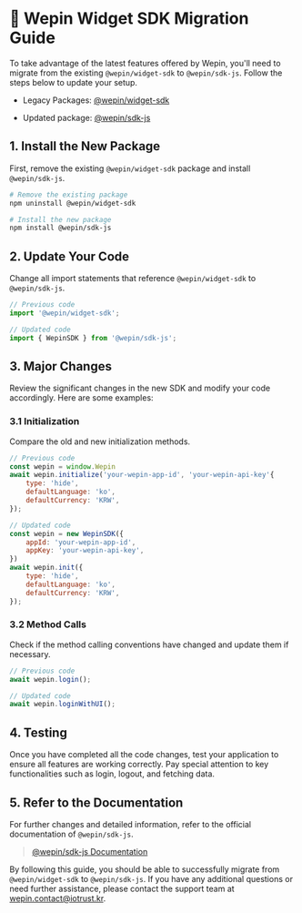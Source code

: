 # 🚀 Wepin Widget SDK Migration Guide
To take advantage of the latest features offered by Wepin, you'll need to migrate from the existing `@wepin/widget-sdk` to `@wepin/sdk-js`. Follow the steps below to update your setup.

 - Legacy Packages: [@wepin/widget-sdk](https://www.npmjs.org/package/@wepin/widget-sdk)
  
 - Updated package: [@wepin/sdk-js](https://www.npmjs.org/package/@wepin/sdk-js)


## 1. Install the New Package
First, remove the existing `@wepin/widget-sdk` package and install `@wepin/sdk-js`.

```bash
# Remove the existing package
npm uninstall @wepin/widget-sdk

# Install the new package
npm install @wepin/sdk-js
```
## 2. Update Your Code
Change all import statements that reference `@wepin/widget-sdk` to `@wepin/sdk-js`.

```javascript
// Previous code
import '@wepin/widget-sdk';

// Updated code
import { WepinSDK } from '@wepin/sdk-js';
```

## 3. Major Changes
Review the significant changes in the new SDK and modify your code accordingly. Here are some examples:

### 3.1 Initialization
Compare the old and new initialization methods.

```javascript
// Previous code
const wepin = window.Wepin
await wepin.initialize('your-wepin-app-id', 'your-wepin-api-key'{
    type: 'hide',
    defaultLanguage: 'ko',
    defaultCurrency: 'KRW',
});

// Updated code
const wepin = new WepinSDK({
    appId: 'your-wepin-app-id',
    appKey: 'your-wepin-api-key',
})
await wepin.init({
    type: 'hide',
    defaultLanguage: 'ko',
    defaultCurrency: 'KRW',
});
```

### 3.2 Method Calls
Check if the method calling conventions have changed and update them if necessary.

```javascript
// Previous code
await wepin.login();

// Updated code
await wepin.loginWithUI();
```


## 4. Testing
Once you have completed all the code changes, test your application to ensure all features are working correctly. Pay special attention to key functionalities such as login, logout, and fetching data.

## 5. Refer to the Documentation
For further changes and detailed information, refer to the official documentation of `@wepin/sdk-js`.

> [@wepin/sdk-js Documentation](https://github.com/WepinWallet/wepin-web-sdk-v1/blob/main/packages/sdk/README.md)

By following this guide, you should be able to successfully migrate from `@wepin/widget-sdk` to `@wepin/sdk-js`. If you have any additional questions or need further assistance, please contact the support team at wepin.contact@iotrust.kr.